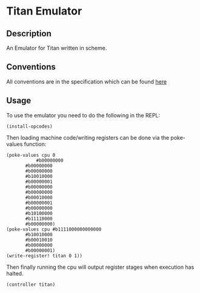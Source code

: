 # Titan Emulator #

## Description ##

An Emulator for Titan written in scheme.

## Conventions ##

All conventions are in the specification which can be found [here](https://github.com/bootnecklad/Titan-Specifications/blob/master/Specifications.md)

## Usage ##

To use the emulator you need to do the following in the REPL:

    (install-opcodes)

Then loading machine code/writing registers can be done via the poke-values function:

    (poke-values cpu 0 
               #b00000000
	       #b00000000
	       #b00000000
	       #b10010000
	       #b00000001
	       #b00000000
	       #b00000000
	       #b00010000
	       #b00000001
	       #b00000000
	       #b10100000
	       #b11110000
	       #b00000000)
    (poke-values cpu #b1111000000000000
	       #b10010000
	       #b00010010
	       #b00000000
	       #b00000001)
    (write-register! titan 0 1))


Then finally running the cpu will output register stages when execution has halted.

    (controller titan)